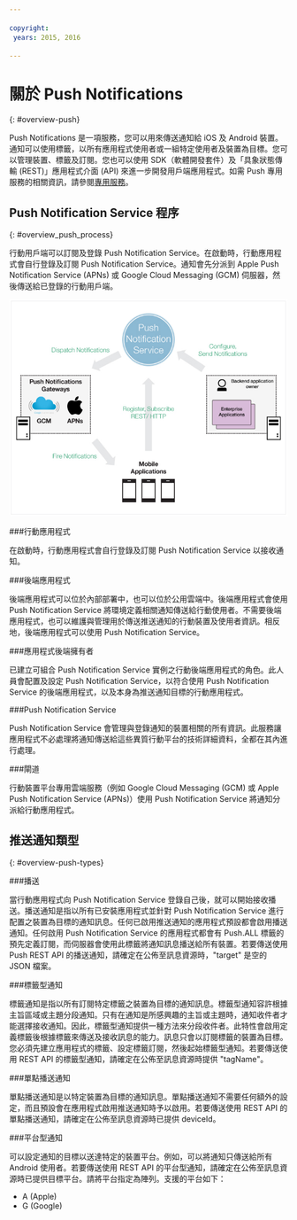 ```yaml
---

copyright:
 years: 2015, 2016

---
```


# 關於 Push Notifications
{: #overview-push}

Push Notifications 是一項服務，您可以用來傳送通知給 iOS 及 Android 裝置。通知可以使用標籤，以所有應用程式使用者或一組特定使用者及裝置為目標。您可以管理裝置、標籤及訂閱。您也可以使用 SDK（軟體開發套件）及「具象狀態傳輸 (REST)」應用程式介面 (API) 來進一步開發用戶端應用程式。如需 Push 專用服務的相關資訊，請參閱[專用服務](../../dedicated/index.html)。 


## Push Notification Service 程序
{: #overview_push_process}

行動用戶端可以訂閱及登錄 Push Notification Service。在啟動時，行動應用程式會自行登錄及訂閱 Push Notification Service。通知會先分派到 Apple Push Notification Service (APNs) 或 Google Cloud Messaging (GCM) 伺服器，然後傳送給已登錄的行動用戶端。

![推送概觀](images/overview.jpg)


###行動應用程式

在啟動時，行動應用程式會自行登錄及訂閱 Push Notification Service 以接收通知。

###後端應用程式

後端應用程式可以位於內部部署中，也可以位於公用雲端中。後端應用程式會使用 Push Notification Service 將環境定義相關通知傳送給行動使用者。不需要後端應用程式，也可以維護與管理用於傳送推送通知的行動裝置及使用者資訊。相反地，後端應用程式可以使用 Push Notification Service。

###應用程式後端擁有者

已建立可組合 Push Notification Service 實例之行動後端應用程式的角色。此人員會配置及設定 Push Notification Service，以符合使用 Push Notification Service 的後端應用程式，以及本身為推送通知目標的行動應用程式。

###Push Notification Service

Push Notification Service 會管理與登錄通知的裝置相關的所有資訊。此服務讓應用程式不必處理將通知傳送給這些異質行動平台的技術詳細資料，全都在其內進行處理。

###閘道

行動裝置平台專用雲端服務（例如 Google Cloud Messaging (GCM) 或 Apple Push Notification Service (APNs)）使用 Push Notification Service 將通知分派給行動應用程式。

## 推送通知類型
{: #overview-push-types}

###播送

當行動應用程式向 Push Notification Service 登錄自己後，就可以開始接收播送。播送通知是指以所有已安裝應用程式並針對 Push Notification Service 進行配置之裝置為目標的通知訊息。任何已啟用推送通知的應用程式預設都會啟用播送通知。任何啟用 Push Notification Service 的應用程式都會有 Push.ALL 標籤的預先定義訂閱，而伺服器會使用此標籤將通知訊息播送給所有裝置。若要傳送使用 Push REST API 的播送通知，請確定在公佈至訊息資源時，"target" 是空的 JSON 檔案。

###標籤型通知

標籤通知是指以所有訂閱特定標籤之裝置為目標的通知訊息。標籤型通知容許根據主旨區域或主題分段通知。只有在通知是所感興趣的主旨或主題時，通知收件者才能選擇接收通知。因此，標籤型通知提供一種方法來分段收件者。此特性會啟用定義標籤後根據標籤來傳送及接收訊息的能力。訊息只會以訂閱標籤的裝置為目標。您必須先建立應用程式的標籤、設定標籤訂閱，然後起始標籤型通知。若要傳送使用 REST API 的標籤型通知，請確定在公佈至訊息資源時提供 "tagName"。

###單點播送通知

單點播送通知是以特定裝置為目標的通知訊息。單點播送通知不需要任何額外的設定，而且預設會在應用程式啟用推送通知時予以啟用。若要傳送使用 REST API 的單點播送通知，請確定在公佈至訊息資源時已提供 deviceId。

###平台型通知

可以設定通知的目標以送達特定的裝置平台。例如，可以將通知只傳送給所有 Android 使用者。若要傳送使用 REST API 的平台型通知，請確定在公佈至訊息資源時已提供目標平台。請將平台指定為陣列。支援的平台如下：
* A (Apple)
* G (Google)
